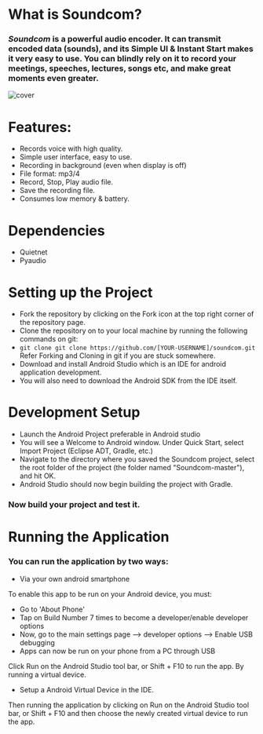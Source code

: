 
# What is Soundcom? 
### _Soundcom_ is a powerful audio encoder. It can transmit encoded data (sounds), and its Simple UI & Instant Start makes it very easy to use. You can blindly rely on it to record your meetings, speeches, lectures, songs etc, and make great moments even greater.
![cover](https://user-images.githubusercontent.com/17242746/33632752-a8a0a5f0-da34-11e7-86aa-fd9b26993320.png)



# Features:

-  Records voice with high quality.
-  Simple user interface, easy to use.
-  Recording in background (even when display is off)
-  File format: mp3/4
-  Record, Stop, Play audio file.
-  Save the recording file. 
-  Consumes low memory & battery.

# Dependencies

- Quietnet
- Pyaudio

# Setting up the Project

- Fork the repository by clicking on the Fork icon at the top right corner of the repository page.
- Clone the repository on to your local machine by running the following commands on git:
- `git clone git clone https://github.com/[YOUR-USERNAME]/soundcom.git` Refer Forking and Cloning in git if you are      stuck somewhere.
- Download and install Android Studio which is an IDE for android application development.
- You will also need to download the Android SDK from the IDE itself.


# Development Setup


- Launch the Android Project preferable in Android studio
- You will see a Welcome to Android window. Under Quick Start, select Import Project (Eclipse ADT, Gradle, etc.)
- Navigate to the directory where you saved the Soundcom project, select the root folder of the project (the folder named "Soundcom-master"), and hit OK.
- Android Studio should now begin building the project with Gradle.
### Now build your project and test it.

# Running the Application
### You can run the application by two ways:

- Via your own android smartphone

To enable this app to be run on your Android device, you must:
 - Go to 'About Phone'
 - Tap on Build Number 7 times to become a developer/enable developer options
 - Now, go to the main settings page --> developer options --> Enable USB debugging
 - Apps can now be run on your phone from a PC through USB

Click Run on the Android Studio tool bar, or Shift + F10 to run the app.
By running a virtual device.

- Setup a Android Virtual Device in the IDE.

Then running the application by clicking on Run on the Android Studio tool bar, or Shift + F10 and then choose the newly created virtual device to run the app.



